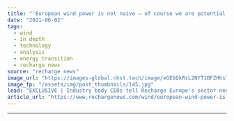 ```yaml
---
title: "'European wind power is not naive – of course we are potential espionage targets'"
date: "2021-06-02"
tags: 
  - wind
  - in depth
  - technology
  - analysis
  - energy transition
  - recharge news
source: "recharge news"
image_url: "https://images-global.nhst.tech/image/eGE5QkRsL2NYT1BFZHhsTnJsQ1RKU1ZMYWs1d1E1YjFUV0NidXo1OWlPRT0=/nhst/binary/2e9dd0739f0002fc1413bb8c37810315"
image_fp: "/assets/img/post_thumbnails/145.jpg"
lead: "EXCLUSIVE | Industry body CEOs tell Recharge Europe's sector needs to step up vigilance over espionage from China or elsewhere"
article_url: "https://www.rechargenews.com/wind/european-wind-power-is-not-naive-of-course-we-are-potential-espionage-targets/2-1-1019012"
---
```


---
